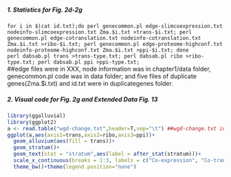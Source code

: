 ##### 1. Statistics for Fig. 2d-2g
`for i in $(cat id.txt);do perl genecommon.pl edge-slimcoexpression.txt nodeinfo-slimcoexpression.txt Zma.$i.txt >trans-$i.txt; perl genecommon.pl edge-cotranslation.txt nodeinfo-cotranslation.txt Zma.$i.txt >ribo-$i.txt; perl genecommon.pl edge-proteome-highconf.txt nodeinfo-proteome-highconf.txt Zma.$i.txt >ppi-$i.txt; done`  
`perl dabsab.pl trans >trans-type.txt; perl dabsab.pl ribo >ribo-type.txt; perl dabsab.pl ppi >ppi-type.txt;`  
##edge files were in XXX, node information was in chapter1/data folder, genecommon.pl code was in data folder; and five files of duplicate genes(Zma.$i.txt) and id.txt were in duplicategenes folder.  
##### 2. Visual code for Fig. 2g and Extended Data Fig. 13
```R
library(ggalluvial)
library(ggplot2)
a <- read.table("wgd-change.txt",header=T,sep="\t") ##wgd-change.txt in data folder
ggplot(a,aes(axis1=trans,axis2=ribo,axis3=ppi))+
  geom_alluvium(aes(fill = trans))+
  geom_stratum()+
  geom_text(stat = "stratum",aes(label = after_stat(stratum)))+
  scale_x_continuous(breaks = 1:3, labels = c("Co-expression", "Co-translation", "Interactome"))+
  theme_bw()+theme(legend.position="none")
```
